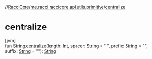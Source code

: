 //[RacciCore](../../index.md)/[me.racci.raccicore.api.utils.primitive](index.md)/[centralize](centralize.md)

# centralize

[jvm]\
fun [String](https://kotlinlang.org/api/latest/jvm/stdlib/kotlin/-string/index.html).[centralize](centralize.md)(length: [Int](https://kotlinlang.org/api/latest/jvm/stdlib/kotlin/-int/index.html), spacer: [String](https://kotlinlang.org/api/latest/jvm/stdlib/kotlin/-string/index.html) = " ", prefix: [String](https://kotlinlang.org/api/latest/jvm/stdlib/kotlin/-string/index.html) = "", suffix: [String](https://kotlinlang.org/api/latest/jvm/stdlib/kotlin/-string/index.html) = ""): [String](https://kotlinlang.org/api/latest/jvm/stdlib/kotlin/-string/index.html)

